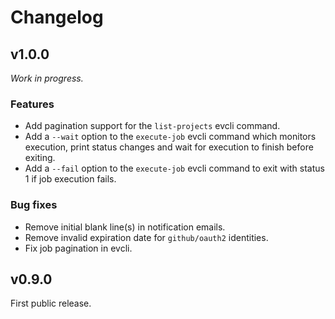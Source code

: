 # Changelog
## v1.0.0
_Work in progress._

### Features
- Add pagination support for the `list-projects` evcli command.
- Add a `--wait` option to the `execute-job` evcli command which monitors
  execution, print status changes and wait for execution to finish before
  exiting.
- Add a `--fail` option to the `execute-job` evcli command to exit with status
  1 if job execution fails.

### Bug fixes
- Remove initial blank line(s) in notification emails.
- Remove invalid expiration date for `github/oauth2` identities.
- Fix job pagination in evcli.

## v0.9.0
First public release.
